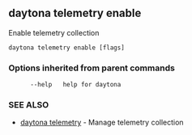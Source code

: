 ## daytona telemetry enable

Enable telemetry collection

```
daytona telemetry enable [flags]
```

### Options inherited from parent commands

```
      --help   help for daytona
```

### SEE ALSO

* [daytona telemetry](daytona_telemetry.md)	 - Manage telemetry collection

